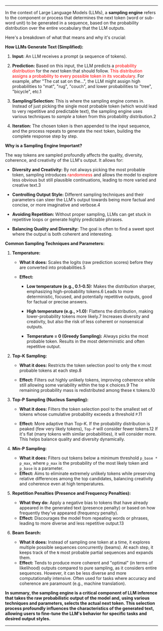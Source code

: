 
---

In the context of Large Language Models (LLMs), a **sampling engine** refers to the component or process that determines the next token (word or sub-word unit) to be generated in a sequence, based on the probability distribution over the entire vocabulary that the LLM outputs.

Here's a breakdown of what that means and why it's crucial:

**How LLMs Generate Text (Simplified):**

1. **Input:** An LLM receives a prompt (a sequence of tokens).
2. **Prediction:** Based on this input, the LLM predicts a <span style="color:rgb(255, 0, 0)">probability distribution</span> for the _next_ token that should follow. <span style="color:rgb(255, 0, 0)">This distribution assigns a probability to every possible token in its vocabulary</span>. For example, after "The cat sat on the...", the LLM might assign high probabilities to "mat", "rug", "couch", and lower probabilities to "tree", "bicycle", etc.1
    
3. **Sampling/Selection:** This is where the sampling engine comes in. Instead of just picking the single most probable token (which would lead to very repetitive and predictable text), the sampling engine uses various techniques to _sample_ a token from this probability distribution.2
    
4. **Iteration:** The chosen token is then appended to the input sequence, and the process repeats to generate the next token, building the complete response step by step.

**Why is a Sampling Engine Important?**

The way tokens are sampled profoundly affects the quality, diversity, coherence, and creativity of the LLM's output. It allows for:

- **Diversity and Creativity:** By not always picking the most probable token, sampling introduces <span style="color:rgb(255, 0, 0)">randomness</span> and allows the model to explore less obvious but still plausible continuations, leading to more varied and creative text.3
    
- **Controlling Output Style:** Different sampling techniques and their parameters can steer the LLM's output towards being more factual and concise, or more imaginative and verbose.4
    
- **Avoiding Repetition:** Without proper sampling, LLMs can get stuck in repetitive loops or generate highly predictable phrases.
- **Balancing Quality and Diversity:** The goal is often to find a sweet spot where the output is both coherent and interesting.

**Common Sampling Techniques and Parameters:**

1. **Temperature:**
    
    - **What it does:** Scales the logits (raw prediction scores) before they are converted into probabilities.5
        
    - **Effect:**
        - **Low temperature (e.g., 0.1-0.5):** Makes the distribution sharper, emphasizing high-probability tokens.6 Leads to more deterministic, focused, and potentially repetitive outputs, good for factual or precise answers.
            
        - **High temperature (e.g., >1.0):** Flattens the distribution, making lower-probability tokens more likely.7 Increases diversity and creativity, but also the risk of less coherent or nonsensical outputs.
            
        - **Temperature = 0 (Greedy Sampling):** Always picks the most probable token. Results in the most deterministic and often repetitive output.
2. **Top-K Sampling:**
    
    - **What it does:** Restricts the token selection pool to only the `K` most probable tokens at each step.8
        
    - **Effect:** Filters out highly unlikely tokens, improving coherence while still allowing some variability within the top `K` choices.9 The remaining probability mass is redistributed among these `K` tokens.10
        
3. **Top-P Sampling (Nucleus Sampling):**
    
    - **What it does:** Filters the token selection pool to the smallest set of tokens whose cumulative probability exceeds a threshold `P`.11
        
    - **Effect:** More adaptive than Top-K. If the probability distribution is peaked (few very likely tokens), `Top-P` will consider fewer tokens.12 If it's flat (many tokens with similar probabilities), it will consider more. This helps balance quality and diversity dynamically.
        
4. **Min-P Sampling:**
    
    - **What it does:** Filters out tokens below a minimum threshold `p_base * p_max`, where `p_max` is the probability of the most likely token and `p_base` is a parameter.
    - **Effect:** Aims to eliminate extremely unlikely tokens while preserving relative differences among the top candidates, balancing creativity and coherence even at high temperatures.
5. **Repetition Penalties (Presence and Frequency Penalties):**
    
    - **What they do:** Apply a negative bias to tokens that have already appeared in the generated text (presence penalty) or based on how frequently they've appeared (frequency penalty).
    - **Effect:** Discourages the model from repeating words or phrases, leading to more diverse and less repetitive output.13
        
6. **Beam Search:**
    
    - **What it does:** Instead of sampling one token at a time, it explores multiple possible sequences concurrently (beams). At each step, it keeps track of the `N` most probable partial sequences and expands them.
    - **Effect:** Tends to produce more coherent and "optimal" (in terms of likelihood) outputs compared to pure sampling, as it considers entire sequences. However, it can be less diverse and more computationally intensive. Often used for tasks where accuracy and coherence are paramount (e.g., machine translation).

**In summary, the sampling engine is a critical component of LLM inference that takes the raw probabilistic output of the model and, using various techniques and parameters, selects the actual next token. This selection process profoundly influences the characteristics of the generated text, allowing users to fine-tune the LLM's behavior for specific tasks and desired output styles.**

---

